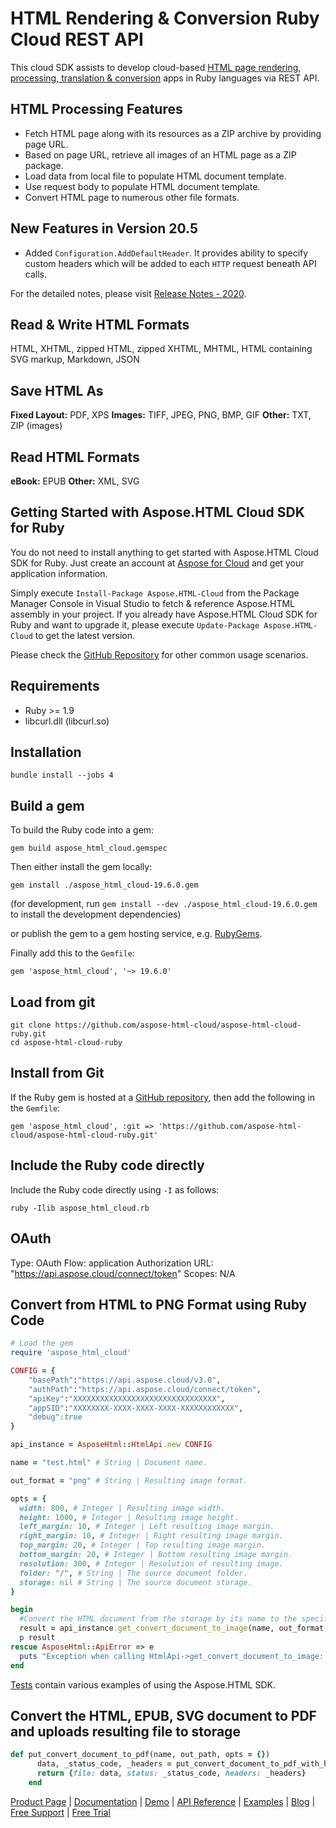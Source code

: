 # HTML Rendering & Conversion Ruby Cloud REST API

This cloud SDK assists to develop cloud-based [HTML page rendering, processing, translation & conversion](https://products.aspose.cloud/html/ruby) apps in Ruby languages via REST API.

## HTML Processing Features

- Fetch HTML page along with its resources as a ZIP archive by providing page URL.
- Based on page URL, retrieve all images of an HTML page as a ZIP package.
- Load data from local file to populate HTML document template.
- Use request body to populate HTML document template.
- Convert HTML page to numerous other file formats.

## New Features in Version 20.5

- Added `Configuration.AddDefaultHeader`. It provides ability to specify custom headers which will be added to each `HTTP` request beneath API calls.

For the detailed notes, please visit [Release Notes - 2020](https://docs.aspose.cloud/display/htmlcloud/Release+Notes+-+2020).

## Read & Write HTML Formats

HTML, XHTML, zipped HTML, zipped XHTML, MHTML, HTML containing SVG markup, Markdown, JSON

## Save HTML As

**Fixed Layout:** PDF, XPS
**Images:** TIFF, JPEG, PNG, BMP, GIF
**Other:** TXT, ZIP (images)

## Read HTML Formats

**eBook:** EPUB
**Other:** XML, SVG

## Getting Started with Aspose.HTML Cloud SDK for Ruby

You do not need to install anything to get started with Aspose.HTML Cloud SDK for Ruby. Just create an account at [Aspose for Cloud](https://dashboard.aspose.cloud/#/apps) and get your application information.

Simply execute `Install-Package Aspose.HTML-Cloud` from the Package Manager Console in Visual Studio to fetch & reference Aspose.HTML assembly in your project. If you already have Aspose.HTML Cloud SDK for Ruby and want to upgrade it, please execute `Update-Package Aspose.HTML-Cloud` to get the latest version.

Please check the [GitHub Repository](https://github.com/aspose-html-cloud/aspose-html-cloud-dotnet) for other common usage scenarios.

## Requirements

- Ruby >= 1.9
- libcurl.dll (libcurl.so)

## Installation

```console
bundle install --jobs 4
```

## Build a gem

To build the Ruby code into a gem:

```console
gem build aspose_html_cloud.gemspec
```

Then either install the gem locally:

```console
gem install ./aspose_html_cloud-19.6.0.gem
```

(for development, run `gem install --dev ./aspose_html_cloud-19.6.0.gem` to install the development dependencies)

or publish the gem to a gem hosting service, e.g. [RubyGems](https://rubygems.org/).

Finally add this to the `Gemfile`:

```console
gem 'aspose_html_cloud', '~> 19.6.0'
```

## Load from git

```console
git clone https://github.com/aspose-html-cloud/aspose-html-cloud-ruby.git
cd aspose-html-cloud-ruby
```

## Install from Git

If the Ruby gem is hosted at a [GitHub repository](https://github.com/aspose-html-cloud/aspose-html-cloud-ruby.git), then add the following in the `Gemfile`:

```console
gem 'aspose_html_cloud', :git => 'https://github.com/aspose-html-cloud/aspose-html-cloud-ruby.git'
```

## Include the Ruby code directly

Include the Ruby code directly using `-I` as follows:

```console
ruby -Ilib aspose_html_cloud.rb
```

## OAuth

Type: OAuth
Flow: application
Authorization URL: "https://api.aspose.cloud/connect/token"
Scopes: N/A

## Convert from HTML to PNG Format using Ruby Code

```ruby
# Load the gem
require 'aspose_html_cloud'

CONFIG = {
    "basePath":"https://api.aspose.cloud/v3.0",
    "authPath":"https://api.aspose.cloud/connect/token",
    "apiKey":"XXXXXXXXXXXXXXXXXXXXXXXXXXXXXXXX",
    "appSID":"XXXXXXXX-XXXX-XXXX-XXXX-XXXXXXXXXXXX",
    "debug":true
}

api_instance = AsposeHtml::HtmlApi.new CONFIG

name = "test.html" # String | Document name.

out_format = "png" # String | Resulting image format.

opts = { 
  width: 800, # Integer | Resulting image width. 
  height: 1000, # Integer | Resulting image height. 
  left_margin: 10, # Integer | Left resulting image margin.
  right_margin: 10, # Integer | Right resulting image margin.
  top_margin: 20, # Integer | Top resulting image margin.
  bottom_margin: 20, # Integer | Bottom resulting image margin.
  resolution: 300, # Integer | Resolution of resulting image.
  folder: "/", # String | The source document folder.
  storage: nil # String | The source document storage.
}

begin
  #Convert the HTML document from the storage by its name to the specified image format.
  result = api_instance.get_convert_document_to_image(name, out_format, opts)
  p result
rescue AsposeHtml::ApiError => e
  puts "Exception when calling HtmlApi->get_convert_document_to_image: #{e}"
end
```

[Tests](https://github.com/aspose-html-cloud/aspose-html-cloud-ruby/blob/master/spec/api/html_api_spec.rb) contain various examples of using the Aspose.HTML SDK.

## Convert the HTML, EPUB, SVG document to PDF and uploads resulting file to storage

```ruby
def put_convert_document_to_pdf(name, out_path, opts = {})
      data, _status_code, _headers = put_convert_document_to_pdf_with_http_info(name, out_path, opts)
      return {file: data, status: _status_code, headers: _headers}
    end
```

[Product Page](https://products.aspose.cloud/html/ruby) | [Documentation](https://docs.aspose.cloud/display/htmlcloud/Home) | [Demo](https://products.aspose.app/html/family) | [API Reference](https://apireference.aspose.cloud/html/) | [Examples](https://github.com/aspose-html-cloud/aspose-html-cloud-ruby) | [Blog](https://blog.aspose.cloud/category/html/) | [Free Support](https://forum.aspose.cloud/c/html) | [Free Trial](https://dashboard.aspose.cloud/#/apps)
